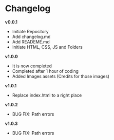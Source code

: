 # Changelog

**v0.0.1**
- Initiate Repository
- Add changelog.md
- Add READEME.md
- Initiate HTML, CSS, JS and Folders

**v1.0.0**
- It is now completed
- Completed after 1 hour of coding
- Added Images assets (Credits for those images)

**v1.0.1**
- Replace index.html to a right place

**v1.0.2**
- BUG FIX: Path errors

**v1.0.3**
- BUG FIX: Path errors
